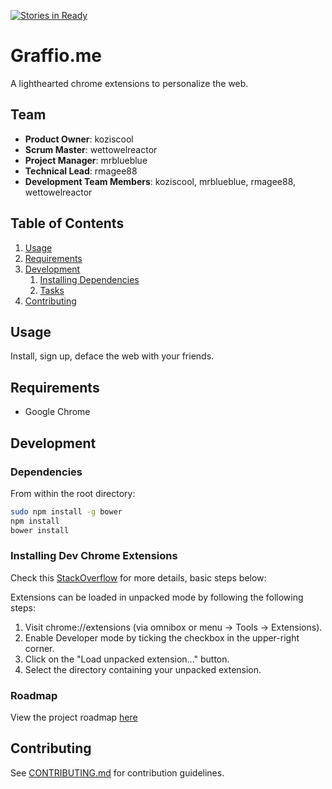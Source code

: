 [![Stories in Ready](https://badge.waffle.io/ThoughtfulWalrus/graffiome.png?label=ready&title=Ready)](https://waffle.io/ThoughtfulWalrus/graffiome)
# Graffio.me

A lighthearted chrome extensions to personalize the web.

## Team

  - __Product Owner__: koziscool
  - __Scrum Master__: wettowelreactor
  - __Project Manager__: mrblueblue
  - __Technical Lead__: rmagee88
  - __Development Team Members__: koziscool, mrblueblue, rmagee88, wettowelreactor

## Table of Contents

1. [Usage](#Usage)
1. [Requirements](#requirements)
1. [Development](#development)
    1. [Installing Dependencies](#installing-dependencies)
    1. [Tasks](#tasks)
1. [Contributing](#contributing)

## Usage

Install, sign up, deface the web with your friends.

## Requirements

- Google Chrome

## Development

### Dependencies

From within the root directory:

```sh
sudo npm install -g bower
npm install
bower install
```
### Installing Dev Chrome Extensions

Check this [StackOverflow](http://stackoverflow.com/questions/24577024/install-chrome-extension-not-in-the-store) for more details, basic steps below:

Extensions can be loaded in unpacked mode by following the following steps:

1. Visit chrome://extensions (via omnibox or menu -> Tools -> Extensions).
2. Enable Developer mode by ticking the checkbox in the upper-right corner.
3. Click on the "Load unpacked extension..." button.
4. Select the directory containing your unpacked extension.

### Roadmap

View the project roadmap [here](https://github.com/graffiome/graffiome/issues)

## Contributing

See [CONTRIBUTING.md](CONTRIBUTING.md) for contribution guidelines.
